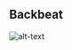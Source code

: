 ## Backbeat ##
![alt-text](https://github.groupondev.com/finance-engineering/backbeat/raw/master/README/drum.gif "Soundoff!")

